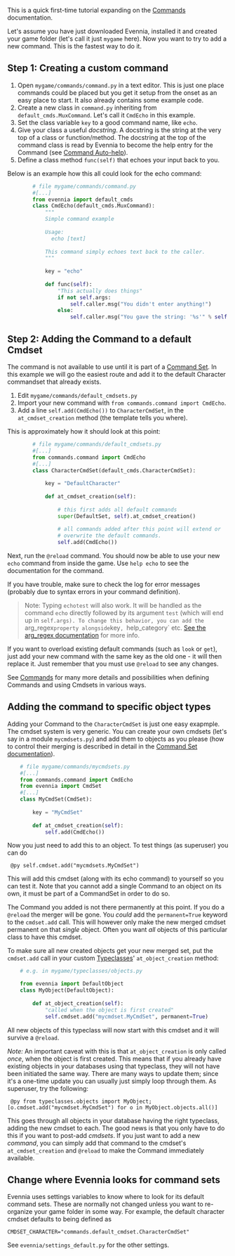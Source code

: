 [](First-steps-for-changing-commands.)
This is a quick first-time tutorial expanding on the [Commands](Commands.md) documentation. 

Let's assume you have just downloaded Evennia, installed it and created your game folder (let's call
it just `mygame` here). Now you want to try to add a new command. This is the fastest way to do it. 

## Step 1: Creating a custom command

1. Open `mygame/commands/command.py` in a text editor. This is just one place commands could be placed but you get it setup from the onset as an easy place to start. It also already contains some example code.
1. Create a new class in `command.py` inheriting from `default_cmds.MuxCommand`. Let's call it
   `CmdEcho` in this example.
1. Set the class variable `key` to a good command name, like  `echo`.
1. Give your class a useful _docstring_. A docstring is the string at the very top of a class or function/method. The docstring at the top of the command class is read by Evennia to become the help entry for the Command (see
   [Command Auto-help](Help-System#command-auto-help-system)).
1. Define a class method `func(self)` that echoes your input back to you. 

Below is an example how this all could look for the echo command:

```python
        # file mygame/commands/command.py
        #[...]
        from evennia import default_cmds
        class CmdEcho(default_cmds.MuxCommand):
            """
            Simple command example
    
            Usage: 
              echo [text]
    
            This command simply echoes text back to the caller.
            """
    
            key = "echo"
    
            def func(self):
                "This actually does things" 
                if not self.args:
                    self.caller.msg("You didn't enter anything!")           
                else:
                    self.caller.msg("You gave the string: '%s'" % self.args)
```

## Step 2: Adding the Command to a default Cmdset

The command is not available to use until it is part of a [Command Set](Command-Sets). In this
example we will go the easiest route and add it to the default Character commandset that already
exists. 

1. Edit `mygame/commands/default_cmdsets.py`
1. Import your new command with  `from commands.command import CmdEcho`.
1. Add a line `self.add(CmdEcho())` to `CharacterCmdSet`, in the `at_cmdset_creation` method (the
   template tells you where). 

This is approximately how it should look at this point:

```python
        # file mygame/commands/default_cmdsets.py
        #[...]
        from commands.command import CmdEcho
        #[...]
        class CharacterCmdSet(default_cmds.CharacterCmdSet):
        
            key = "DefaultCharacter"
    
            def at_cmdset_creation(self):
    
                # this first adds all default commands
                super(DefaultSet, self).at_cmdset_creation()
    
                # all commands added after this point will extend or 
                # overwrite the default commands.       
                self.add(CmdEcho())
```

Next, run the `@reload` command. You should now be able to use your new `echo` command from inside
the game. Use `help echo` to see the documentation for the command.

If you have trouble, make sure to check the log for error messages (probably due to syntax errors in
your command definition).

> Note: Typing `echotest` will also work. It will be handled as the command `echo` directly followed by
its argument `test` (which will end up in `self.args). To change this behavior, you can add the `arg_regex` property alongside `key`, `help_category` etc. [See the arg_regex documentation](Commands#on-arg_regex) for more info. 

If you want to overload existing default commands (such as `look` or `get`), just add your new
command with the same key as the old one - it will then replace it. Just remember that you must use
`@reload` to see any changes. 

See [Commands](Commands.md) for many more details and possibilities when defining Commands and using
Cmdsets in various ways.


## Adding the command to specific object types

Adding your Command to the `CharacterCmdSet` is just one easy exapmple. The cmdset system is very
generic. You can create your own cmdsets (let's say in a module `mycmdsets.py`) and add them to
objects as you please (how to control their merging is described in detail in the [Command Set
documentation](Command-Sets)).

```python
    # file mygame/commands/mycmdsets.py
    #[...]
    from commands.command import CmdEcho
    from evennia import CmdSet
    #[...]
    class MyCmdSet(CmdSet):
        
        key = "MyCmdSet"
    
        def at_cmdset_creation(self):     
            self.add(CmdEcho())
```
Now you just need to add this to an object. To test things (as superuser) you can do

     @py self.cmdset.add("mycmdsets.MyCmdSet")

This will add this cmdset (along with its echo command) to yourself so you can test it. Note that
you cannot add a single Command to an object on its own, it must be part of a CommandSet in order to
do so.

The Command you added is not there permanently at this point. If you do a `@reload` the merger will
be gone. You *could* add the `permanent=True` keyword to the `cmdset.add` call. This will however
only make the new merged cmdset permanent on that *single* object. Often you want *all* objects of
this particular class to have this cmdset.

To make sure all new created objects get your new merged set, put the `cmdset.add` call in your
custom [Typeclasses](Typeclasses.md)' `at_object_creation` method: 

```python
    # e.g. in mygame/typeclasses/objects.py

    from evennia import DefaultObject
    class MyObject(DefaultObject):
        
        def at_object_creation(self):
            "called when the object is first created"
            self.cmdset.add("mycmdset.MyCmdSet", permanent=True)
```           

All new objects of this typeclass will now start with this cmdset and it will survive a `@reload`. 

*Note:* An important caveat with this is that `at_object_creation` is only called *once*, when the
object is first created. This means that if you already have existing objects in your databases
using that typeclass, they will not have been initiated the same way. There are many ways to update
them; since it's a one-time update you can usually just simply loop through them. As superuser, try
the following: 

     @py from typeclasses.objects import MyObject; [o.cmdset.add("mycmdset.MyCmdSet") for o in MyObject.objects.all()]

This goes through all objects in your database having the right typeclass, adding the new cmdset to
each. The good news is that you only have to do this if you want to post-add *cmdsets*. If you just
want to add a new *command*, you can simply add that command to the cmdset's `at_cmdset_creation`
and `@reload` to make the Command immediately available.

## Change where Evennia looks for command sets 

Evennia uses settings variables to know where to look for its default command sets. These are
normally not changed unless you want to re-organize your game folder in some way. For example, the
default character cmdset defaults to being defined as

    CMDSET_CHARACTER="commands.default_cmdset.CharacterCmdSet"

See `evennia/settings_default.py` for the other settings. 
